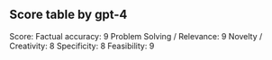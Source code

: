 ## Score table by gpt-4
Score: 
Factual accuracy: 9
Problem Solving / Relevance: 9
Novelty / Creativity: 8
Specificity: 8
Feasibility: 9